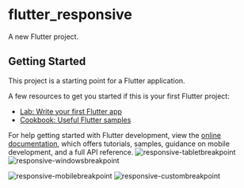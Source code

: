 # flutter_responsive

A new Flutter project.

## Getting Started

This project is a starting point for a Flutter application.

A few resources to get you started if this is your first Flutter project:

- [Lab: Write your first Flutter app](https://docs.flutter.dev/get-started/codelab)
- [Cookbook: Useful Flutter samples](https://docs.flutter.dev/cookbook)

For help getting started with Flutter development, view the
[online documentation](https://docs.flutter.dev/), which offers tutorials,
samples, guidance on mobile development, and a full API reference.
![responsive-tabletbreakpoint](https://user-images.githubusercontent.com/88972053/196082342-59a75bd2-4172-4e58-b811-44f99bcd9ad6.png)
![responsive-windowsbreakpoint](https://user-images.githubusercontent.com/88972053/196082371-d3d054d9-b16a-44a6-8bcb-bac872c54a44.png)

![responsive-mobilebreakpoint](https://user-images.githubusercontent.com/88972053/196082324-d6e436bf-9de0-4f99-a105-f97bb5c5a796.png)
![responsive-custombreakpoint](https://user-images.githubusercontent.com/88972053/196082391-d4b152b7-f22c-4939-9000-88d84f877d1b.png)
